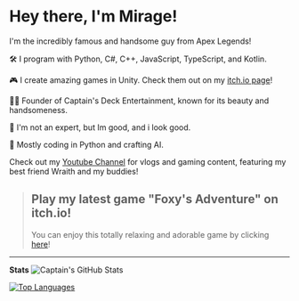 # Hey there, I'm Mirage!

I'm the incredibly famous and handsome guy from Apex Legends!

🛠️ I program with Python, C#, C++, JavaScript, TypeScript, and Kotlin.

🎮 I create amazing games in Unity. Check them out on my [itch.io page](https://captain-mirage.itch.io/)!

🏴‍☠️ Founder of Captain's Deck Entertainment, known for its beauty and handsomeness.

📡 I'm not an expert, but Im good, and i look good.

🎩 Mostly coding in Python and crafting AI.

Check out my [Youtube Channel](https://www.youtube.com/channel/UCEi1Yl_QpYygxaLeJ3THdwA) for vlogs and gaming content, featuring my best friend Wraith and my buddies!

> ## Play my latest game "Foxy's Adventure" on itch.io!
> You can enjoy this totally relaxing and adorable game by clicking [here](https://captain-mirage.itch.io/foxys-adventure)!

---

**Stats**
![Captain's GitHub Stats](https://github-readme-stats.vercel.app/api?username=CaptainMirage&theme=gotham&show_icons=true)

[![Top Languages](https://github-readme-stats.vercel.app/api/top-langs/?username=CaptainMirage&theme=gotham&layout=compact)](https://github.com/anuraghazra/github-readme-stats)
